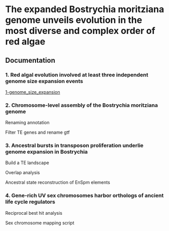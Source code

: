 # The expanded Bostrychia moritziana genome unveils evolution in the most diverse and complex order of red algae

## Documentation

### 1. Red algal evolution involved at least three independent genome size expansion events

[1-genome_size_expansion](https://github.com/Borg-Lab/Bostrychia_genome/tree/main/code/1-genome_size_expansion.md)

### 2. Chromosome-level assembly of the Bostrychia moritziana genome
Renaming annotation 

Filter TE genes and rename gtf

### 3. Ancestral bursts in transposon proliferation underlie genome expansion in Bostrychia
Build a TE landscape

Overlap analysis

Ancestral state reconstruction of EnSpm elements

### 4. Gene-rich UV sex chromosomes harbor orthologs of ancient life cycle regulators
Reciprocal best hit analysis

Sex chromosome mapping script
